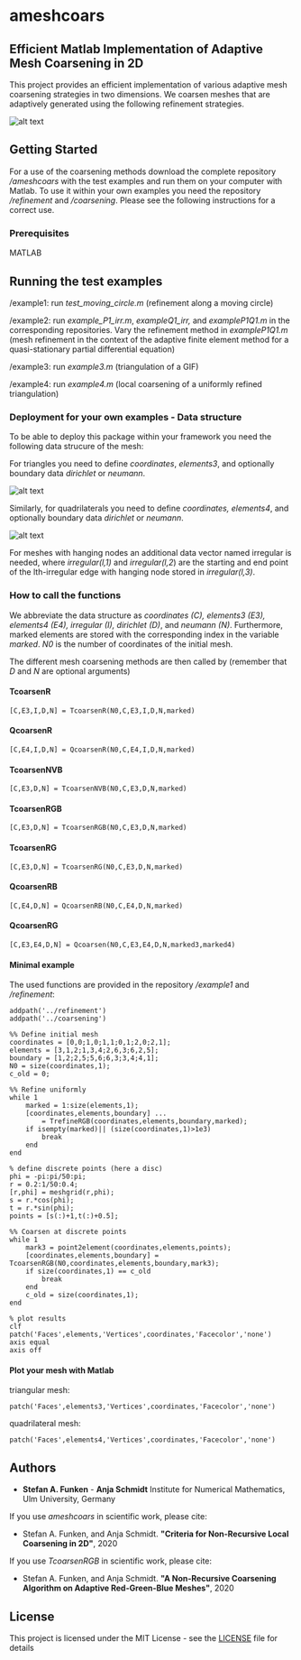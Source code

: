 # ameshcoars
## Efficient Matlab Implementation of Adaptive Mesh Coarsening in 2D

This project provides an efficient implementation of various adaptive mesh coarsening strategies in two dimensions. We coarsen meshes that are adaptively generated using the following refinement strategies. 

![alt text](https://github.com/aschmidtuulm/ameshref/blob/master/RefinementmethodsAMESHREF.png)

## Getting Started

For a use of the coarsening methods download the complete repository _/ameshcoars_ with the test examples and run them on your computer with Matlab. To use it within your own examples you need the repository _/refinement_ and _/coarsening_. Please see the following instructions for a correct use.

### Prerequisites

MATLAB

## Running the test examples

/example1: run _test_moving_circle.m_ (refinement along a moving circle)

/example2: run _example_P1_irr.m_, _exampleQ1_irr,_ and _exampleP1Q1.m_ in the corresponding repositories. Vary the refinement method in _exampleP1Q1.m_ (mesh refinement in the context of the adaptive finite element method for a quasi-stationary partial differential equation)

/example3: run _example3.m_ (triangulation of a GIF)

/example4: run _example4.m_ (local coarsening of a uniformly refined triangulation)

### Deployment for your own examples -  Data structure

To be able to deploy this package within your framework you need the following data strucure of the mesh:

For triangles you need to define _coordinates_, _elements3_, and optionally boundary data _dirichlet_ or _neumann_. 

![alt text](https://github.com/aschmidtuulm/ameshref/blob/master/TriangulationWithQuadrilaterals.png)


Similarly, for quadrilaterals you need to define _coordinates, elements4_, and optionally boundary data _dirichlet_ or _neumann_. 

![alt text](https://github.com/aschmidtuulm/ameshref/blob/master/TriangulationWithTriangles.png)

For meshes with hanging nodes an additional data vector named irregular is needed, where _irregular(l,1)_ and _irregular(l,2_) are the starting and end point of the lth-irregular edge with hanging node stored in _irregular(l,3)_. 

### How to call the functions

We abbreviate the data structure as _coordinates (C), elements3 (E3), elements4 (E4), irregular (I), dirichlet (D)_, and _neumann (N)_. Furthermore, marked elements are stored with the corresponding index in the variable _marked_. _N0_ is the number of coordinates of the initial mesh.

The different mesh coarsening methods are then called by (remember that _D_ and _N_ are optional arguments)

#### TcoarsenR

```
[C,E3,I,D,N] = TcoarsenR(N0,C,E3,I,D,N,marked)
```
#### QcoarsenR

```
[C,E4,I,D,N] = QcoarsenR(N0,C,E4,I,D,N,marked)
```

#### TcoarsenNVB

```
[C,E3,D,N] = TcoarsenNVB(N0,C,E3,D,N,marked)
```
#### TcoarsenRGB

```
[C,E3,D,N] = TcoarsenRGB(N0,C,E3,D,N,marked)
```
#### TcoarsenRG

```
[C,E3,D,N] = TcoarsenRG(N0,C,E3,D,N,marked)
```
#### QcoarsenRB

```
[C,E4,D,N] = QcoarsenRB(N0,C,E4,D,N,marked)
```
#### QcoarsenRG

```
[C,E3,E4,D,N] = Qcoarsen(N0,C,E3,E4,D,N,marked3,marked4)
```

#### Minimal example
The used functions are provided in the repository _/example1_ and _/refinement_:
```
addpath('../refinement')
addpath('../coarsening')

%% Define initial mesh
coordinates = [0,0;1,0;1,1;0,1;2,0;2,1];
elements = [3,1,2;1,3,4;2,6,3;6,2,5];
boundary = [1,2;2,5;5,6;6,3;3,4;4,1];
N0 = size(coordinates,1);
c_old = 0;

%% Refine uniformly
while 1
    marked = 1:size(elements,1);
    [coordinates,elements,boundary] ...
        = TrefineRGB(coordinates,elements,boundary,marked);
    if isempty(marked)|| (size(coordinates,1)>1e3)
        break
    end
end

% define discrete points (here a disc)
phi = -pi:pi/50:pi;
r = 0.2:1/50:0.4;
[r,phi] = meshgrid(r,phi);
s = r.*cos(phi);
t = r.*sin(phi);
points = [s(:)+1,t(:)+0.5];

%% Coarsen at discrete points
while 1
    mark3 = point2element(coordinates,elements,points);
    [coordinates,elements,boundary] = TcoarsenRGB(N0,coordinates,elements,boundary,mark3);
    if size(coordinates,1) == c_old
        break
    end
    c_old = size(coordinates,1);
end

% plot results
clf
patch('Faces',elements,'Vertices',coordinates,'Facecolor','none')
axis equal
axis off
```
#### Plot your mesh with Matlab
triangular mesh:
```
patch('Faces',elements3,'Vertices',coordinates,'Facecolor','none')
```
quadrilateral mesh:
```
patch('Faces',elements4,'Vertices',coordinates,'Facecolor','none')
```

## Authors

* **Stefan A. Funken** - **Anja Schmidt** Institute for Numerical Mathematics, Ulm University, Germany

If you use _ameshcoars_ in scientific work, please cite:

* Stefan A. Funken, and Anja Schmidt. **"Criteria for Non-Recursive Local Coarsening in 2D"**, 2020

If you use _TcoarsenRGB_ in scientific work, please cite:

* Stefan A. Funken, and Anja Schmidt. **"A Non-Recursive Coarsening Algorithm on Adaptive Red-Green-Blue Meshes"**, 2020

## License

This project is licensed under the MIT License - see the [LICENSE](LICENSE) file for details
